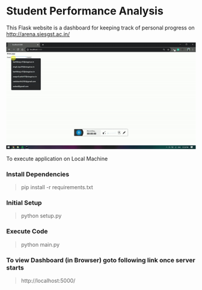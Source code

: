 # Student Performance Analysis

This Flask website is a dashboard for keeping track of personal progress on http://arena.siesgst.ac.in/  

![](demo.gif)

To execute application on Local Machine 

### Install Dependencies
> pip install -r requirements.txt

### Initial Setup
>python setup.py

### Execute Code
>python main.py

### To view Dashboard (in Browser) goto following link once server starts
>http://localhost:5000/